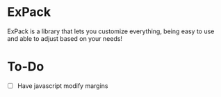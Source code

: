 # ExPack 
ExPack is a library that lets you customize everything, being easy to use and able to adjust based on your needs!

# To-Do
- [ ]  Have javascript modify margins
